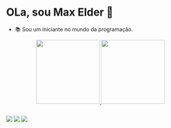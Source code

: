 # OLa, sou Max Elder 👋

- 📚  Sou um iniciante no mundo da programação.
<div align="center">
  <a href="https://github.com/M4xEder">
  <img height="170em" src="https://github-readme-stats.vercel.app/api?username=M4xEder&show_icons=true&theme=dark&include_all_commits=true&count_private=true"/>
  <img height="170em" src="https://github-readme-stats.vercel.app/api/top-langs/?username=M4xEder&layout=compact&langs_count=7&theme=dark"/>
</div>
  
  ##
  
  <div> 
  <a href="https://www.linkedin.com/in/max-elder-santos-silva-49b239122/" target="_blank"><img src="https://img.shields.io/badge/-LinkedIn-%230077B5?style=for-the-badge&logo=linkedin&logoColor=white" target="_blank"></a>
  <a href="maxez1999@gmail.com"><img src="https://img.shields.io/badge/-Gmail-%23333?style=for-the-badge&logo=gmail&logoColor=white" target="_blank"></a>
    <a href="https://www.instagram.com/8m4x/" target="_blank"><img src="https://img.shields.io/badge/-Instagram-%23E4405F?style=for-the-badge&logo=instagram&logoColor=white" target="_blank"></a>
</div>
